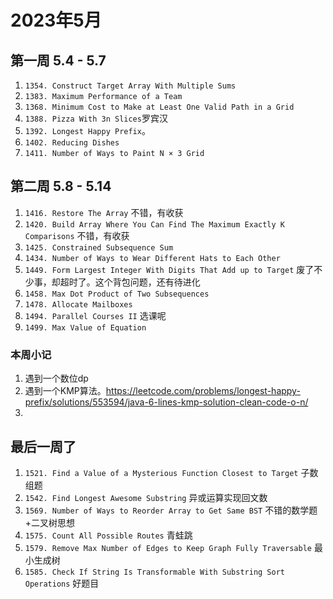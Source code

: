 # 2023年5月

## 第一周 5.4 - 5.7

1. `1354. Construct Target Array With Multiple Sums`
2. `1383. Maximum Performance of a Team`
3. `1368. Minimum Cost to Make at Least One Valid Path in a Grid`
4. `1388. Pizza With 3n Slices`罗宾汉
5. `1392. Longest Happy Prefix`。
6. `1402. Reducing Dishes`
7. `1411. Number of Ways to Paint N × 3 Grid`

## 第二周 5.8 - 5.14

1. `1416. Restore The Array` 不错，有收获
2. `1420. Build Array Where You Can Find The Maximum Exactly K Comparisons` 不错，有收获
3. `1425. Constrained Subsequence Sum`
4. `1434. Number of Ways to Wear Different Hats to Each Other`
5. `1449. Form Largest Integer With Digits That Add up to Target` 废了不少事，却超时了。这个背包问题，还有待进化
6. `1458. Max Dot Product of Two Subsequences`
7. `1478. Allocate Mailboxes`
8. `1494. Parallel Courses II` 选课呢
9. `1499. Max Value of Equation`

### 本周小记

1. 遇到一个数位dp
2. 遇到一个KMP算法。https://leetcode.com/problems/longest-happy-prefix/solutions/553594/java-6-lines-kmp-solution-clean-code-o-n/
3.

## 最后一周了

1. `1521. Find a Value of a Mysterious Function Closest to Target` 子数组题
2. `1542. Find Longest Awesome Substring` 异或运算实现回文数
3. `1569. Number of Ways to Reorder Array to Get Same BST` 不错的数学题+二叉树思想
4. `1575. Count All Possible Routes` 青蛙跳
5. `1579. Remove Max Number of Edges to Keep Graph Fully Traversable` 最小生成树
6. `1585. Check If String Is Transformable With Substring Sort Operations` 好题目